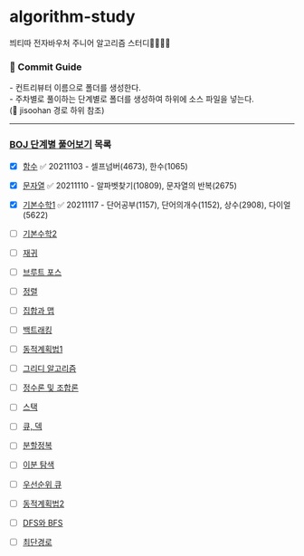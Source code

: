 # algorithm-study
븨티따 전자바우처 주니어 알고리즘 스터디👩‍💻👨‍💻
<br/>

<p>
  <h3>📌 Commit Guide</h3>
  - 컨트리뷰터 이름으로 폴더를 생성한다. <br/>
  - 주차별로 풀이하는 단계별로 폴더를 생성하여 하위에 소스 파일을 넣는다. <br/>
    (📁 jisoohan 경로 하위 참조)
</p>

<hr>

### [BOJ 단계별 풀어보기](https://www.acmicpc.net/step) 목록
- [x] [함수](https://www.acmicpc.net/step/5) ✅ 20211103 - 셀프넘버(4673), 한수(1065)  
- [x] [문자열](https://www.acmicpc.net/step/7) ✅ 20211110 - 알파벳찾기(10809), 문자열의 반복(2675)
- [x] [기본수학1](https://www.acmicpc.net/step/8) ✅ 20211117 - 단어공부(1157), 단어의개수(1152), 상수(2908), 다이얼(5622)
- [ ] [기본수학2](https://www.acmicpc.net/step/10)
- [ ] [재귀](https://www.acmicpc.net/step/19)
- [ ] [브루트 포스](https://www.acmicpc.net/step/22) 
- [ ] [정렬](https://www.acmicpc.net/step/9)
- [ ] [집합과 맵](https://www.acmicpc.net/step/49)
- [ ] [백트래킹](https://www.acmicpc.net/step/34) 
- [ ] [동적계획법1](https://www.acmicpc.net/step/16)
- [ ] [그리디 알고리즘](https://www.acmicpc.net/step/33)
- [ ] [정수론 및 조합론](https://www.acmicpc.net/step/18) 
- [ ] [스택](https://www.acmicpc.net/step/11)
- [ ] [큐, 덱](https://www.acmicpc.net/step/12)
- [ ] [분할정복](https://www.acmicpc.net/step/20)
- [ ] [이분 탐색](https://www.acmicpc.net/step/29) 
- [ ] [우선순위 큐](https://www.acmicpc.net/step/13)
- [ ] [동적계획법2](https://www.acmicpc.net/step/17)
- [ ] [DFS와 BFS](https://www.acmicpc.net/step/24)
- [ ] [최단경로](https://www.acmicpc.net/step/26) 







